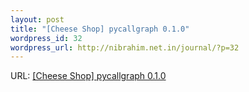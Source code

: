 ```yaml
--- 
layout: post
title: "[Cheese Shop] pycallgraph 0.1.0"
wordpress_id: 32
wordpress_url: http://nibrahim.net.in/journal/?p=32
---
```

URL: <a href="http://bloglines.com/preview?siteid=38471&itemid=10018">[Cheese Shop] pycallgraph 0.1.0</a>

